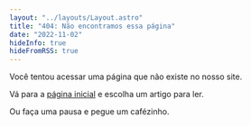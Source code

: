 ```yaml
---
layout: "../layouts/Layout.astro"
title: "404: Não encontramos essa página"
date: "2022-11-02"
hideInfo: true
hideFromRSS: true
---
```


Você tentou acessar uma página que não existe no nosso site.

Vá para a [página inicial](/) e escolha um artigo para ler.

Ou faça uma pausa e pegue um cafézinho.
